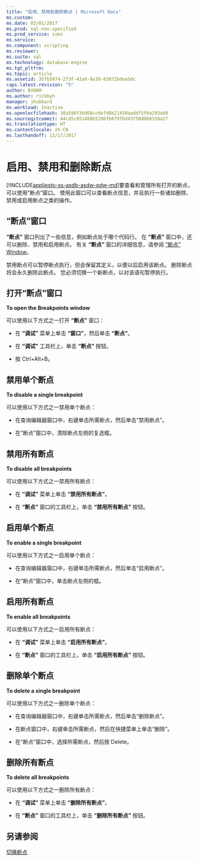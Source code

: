 ```yaml
---
title: "启用、禁用和删除断点 | Microsoft Docs"
ms.custom: 
ms.date: 03/01/2017
ms.prod: sql-non-specified
ms.prod_service: ssms
ms.service: 
ms.component: scripting
ms.reviewer: 
ms.suite: sql
ms.technology: database-engine
ms.tgt_pltfrm: 
ms.topic: article
ms.assetid: 357b5874-273f-43a9-8e30-83872bdea5dc
caps.latest.revision: "5"
author: BYHAM
ms.author: rickbyh
manager: jhubbard
ms.workload: Inactive
ms.openlocfilehash: 38a596f36d68cc6efd8b21450aaddf5f0a293ab0
ms.sourcegitcommit: 44cd5c651488b5296fb679f6d43f50d068339a27
ms.translationtype: HT
ms.contentlocale: zh-CN
ms.lasthandoff: 11/17/2017
---
```

# <a name="enable-disable-and-delete-breakpoints"></a>启用、禁用和删除断点
[!INCLUDE[appliesto-ss-asdb-asdw-pdw-md](../../includes/appliesto-ss-asdb-asdw-pdw-md.md)]要查看和管理所有打开的断点，可以使用“断点”窗口。 使用此窗口可以查看断点信息，并且执行一些诸如删除、禁用或启用断点之类的操作。  
  
## <a name="the-breakpoints-window"></a>“断点”窗口  
 **“断点”** 窗口列出了一些信息，例如断点处于哪个代码行。 在 **“断点”** 窗口中，还可以删除、禁用和启用断点。 有关 **“断点”** 窗口的详细信息，请参阅 [“断点” Window](../../relational-databases/scripting/transact-sql-debugger-breakpoints-window.md)。  
  
 禁用断点可以暂停断点执行，但会保留其定义，以便以后启用该断点。 删除断点将会永久删除此断点。 您必须切换一个新断点，以对该语句暂停执行。  
  
## <a name="to-open-the-breakpoints-window"></a>打开“断点”窗口  
 **To open the Breakpoints window**  
  
 可以使用以下方式之一打开 **“断点”** 窗口：  
  
-   在 **“调试”** 菜单上单击 **“窗口”**，然后单击 **“断点”**。  
  
-   在 **“调试”** 工具栏上，单击 **“断点”** 按钮。  
  
-   按 Ctrl+Alt+B。  
  
## <a name="to-disable-a-single-breakpoint"></a>禁用单个断点  
 **To disable a single breakpoint**  
  
 可以使用以下方式之一禁用单个断点：  
  
-   在查询编辑器窗口中，右键单击所需断点，然后单击“禁用断点”。  
  
-   在“断点”窗口中，清除断点左侧的复选框。  
  
## <a name="to-disable-all-breakpoints"></a>禁用所有断点  
 **To disable all breakpoints**  
  
 可以使用以下方式之一禁用所有断点：  
  
-   在 **“调试”** 菜单上单击 **“禁用所有断点”**。  
  
-   在 **“断点”** 窗口的工具栏上，单击 **“禁用所有断点”** 按钮。  
  
## <a name="to-enable-a-single-breakpoint"></a>启用单个断点  
 **To enable a single breakpoint**  
  
 可以使用以下方式之一启用单个断点：  
  
-   在查询编辑器窗口中，右键单击所需断点，然后单击“启用断点”。  
  
-   在“断点”窗口中，单击断点左侧的框。  
  
## <a name="to-enable-all-breakpoints"></a>启用所有断点  
 **To enable all breakpoints**  
  
 可以使用以下方式之一启用所有断点：  
  
-   在 **“调试”** 菜单上单击 **“启用所有断点”**。  
  
-   在 **“断点”** 窗口的工具栏上，单击 **“启用所有断点”** 按钮。  
  
## <a name="to-delete-a-single-breakpoint"></a>删除单个断点  
 **To delete a single breakpoint**  
  
 可以使用以下方式之一删除单个断点：  
  
-   在查询编辑器窗口中，右键单击所需断点，然后单击“删除断点”。  
  
-   在断点窗口中，右键单击所需断点，然后在快捷菜单上单击“删除”。  
  
-   在“断点”窗口中，选择所需断点，然后按 Delete。  
  
## <a name="to-delete-all-breakpoints"></a>删除所有断点  
 **To delete all breakpoints**  
  
 可以使用以下方式之一删除所有断点：  
  
-   在 **“调试”** 菜单上单击 **“删除所有断点”**。  
  
-   在 **“断点”** 窗口的工具栏上，单击 **“删除所有断点”** 按钮。  
  
## <a name="see-also"></a>另请参阅  
 [切换断点](../../relational-databases/scripting/toggle-a-breakpoint.md)  
  
  
